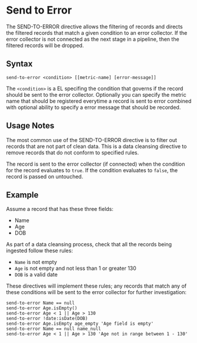 # Send to Error

The SEND-TO-ERROR directive allows the filtering of records and directs the filtered
records that match a given condition to an error collector. If the error collector is not
connected as the next stage in a pipeline, then the filtered records will be dropped.


## Syntax
```
send-to-error <condition> [[metric-name] [error-message]]
```

The `<condition>` is a EL specifing the condition that governs if the record
should be sent to the error collector. Optionally you can specify the metric
name that should be registered everytime a record is sent to error combined
with optional ability to specify a error message that should be recorded.


## Usage Notes

The most common use of the SEND-TO-ERROR directive is to filter out records that are not
part of clean data. This is a data cleansing directive to remove records that do not
conform to specified rules.

The record is sent to the error collector (if connected) when the condition for the record
evaluates to `true`. If the condition evaluates to `false`, the record is passed on
untouched.

## Example

Assume a record that has these three fields:

* Name
* Age
* DOB

As part of a data cleansing process, check that all the records being ingested follow
these rules:

* `Name` is not empty
* `Age` is not empty and not less than 1 or greater 130
* `DOB` is a valid date

These directives will implement these rules; any records that match any of these
conditions will be sent to the error collector for further investigation:

```
send-to-error Name == null
send-to-error Age.isEmpty()
send-to-error Age < 1 || Age > 130
send-to-error !date:isDate(DOB)
send-to-error Age.isEmpty age_empty 'Age field is empty'
send-to-error Name == null name_null
send-to-error Age < 1 || Age > 130 'Age not in range between 1 - 130'
```
